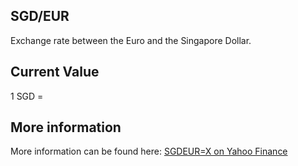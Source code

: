 ## SGD/EUR

Exchange rate between the Euro and the Singapore Dollar.

## Current Value

1 SGD = <Value topic="finance/stock-exchange/currency/SGD/EUR" decimals="3" unit="EUR"/>

## More information

More information can be found here: [SGDEUR=X on Yahoo Finance](https://finance.yahoo.com/quote/SGDEUR=X/)
